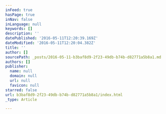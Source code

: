 ```yaml
---
inFeed: true
hasPage: true
inNav: false
inLanguage: null
keywords: []
description: ''
datePublished: '2016-05-11T12:20:39.169Z'
dateModified: '2016-05-11T12:20:04.382Z'
title: ''
author: []
sourcePath: _posts/2016-05-11-b3baf8d9-2f23-49db-b74b-d82771a5b8a1.md
authors: []
publisher:
  name: null
  domain: null
  url: null
  favicon: null
starred: false
url: b3baf8d9-2f23-49db-b74b-d82771a5b8a1/index.html
_type: Article

---
```

